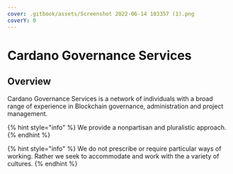 ```yaml
---
cover: .gitbook/assets/Screenshot 2022-06-14 103357 (1).png
coverY: 0
---
```


# Cardano Governance Services

## Overview&#x20;

Cardano Governance Services is a network of individuals with a broad range of experience in Blockchain governance, administration and project management.&#x20;

{% hint style="info" %}
We provide a nonpartisan and pluralistic approach.
{% endhint %}

{% hint style="info" %}
We do not prescribe or require particular ways of working. Rather we seek to accommodate and work with the a variety of cultures.&#x20;
{% endhint %}



